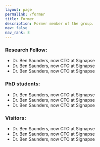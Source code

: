 ```yaml
---
layout: page
permalink: /former
title: Former
description: Former member of the group.
nav: false
nav_rank: 8
---
```


### Research Fellow:

- Dr. Ben Saunders, now CTO at Signapse
- Dr. Ben Saunders, now CTO at Signapse
- Dr. Ben Saunders, now CTO at Signapse

### PhD students:

- Dr. Ben Saunders, now CTO at Signapse
- Dr. Ben Saunders, now CTO at Signapse
- Dr. Ben Saunders, now CTO at Signapse

### Visitors:

- Dr. Ben Saunders, now CTO at Signapse
- Dr. Ben Saunders, now CTO at Signapse
- Dr. Ben Saunders, now CTO at Signapse
